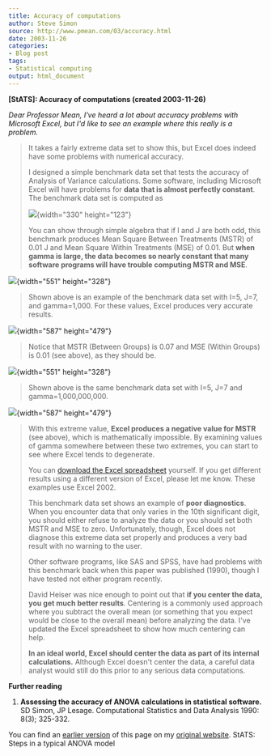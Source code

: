 ```yaml
---
title: Accuracy of computations
author: Steve Simon
source: http://www.pmean.com/03/accuracy.html
date: 2003-11-26
categories:
- Blog post
tags:
- Statistical computing
output: html_document
---
```

****[StATS]:** Accuracy of computations (created
2003-11-26)**

*Dear Professor Mean,* *I\'ve heard a lot about accuracy problems with
Microsoft Excel, but I\'d like to see an example where this really is a
problem.*

> It takes a fairly extreme data set to show this, but Excel does indeed
> have some problems with numerical accuracy.
>
> I designed a simple benchmark data set that tests the accuracy of
> Analysis of Variance calculations. Some software, including Microsoft
> Excel will have problems for **data that is almost perfectly
> constant**. The benchmark data set is computed as
>
> ![](images/accuracy1.gif){width="330" height="123"}
>
> You can show through simple algebra that if I and J are both odd, this
> benchmark produces Mean Square Between Treatments (MSTR) of 0.01 J and
> Mean Square Within Treatments (MSE) of 0.01. But **when gamma is
> large, the data becomes so nearly constant that many software programs
> will have trouble computing MSTR and MSE**.

![](images/accuracy2.gif){width="551" height="328"}

> Shown above is an example of the benchmark data set with I=5, J=7, and
> gamma=1,000. For these values, Excel produces very accurate results.

![](images/accuracy4.gif){width="587" height="479"}

> Notice that MSTR (Between Groups) is 0.07 and MSE (Within Groups) is
> 0.01 (see above), as they should be.

![](images/accuracy3.gif){width="551" height="328"}

> Shown above is the same benchmark data set with I=5, J=7 and
> gamma=1,000,000,000.

![](images/accuracy5.gif){width="587" height="479"}

> With this extreme value, **Excel produces a negative value for MSTR**
> (see above), which is mathematically impossible. By examining values
> of gamma somewhere between these two extremes, you can start to see
> where Excel tends to degenerate.
>
> You can [download the Excel spreadsheet](images/anova%20benchmark.xls)
> yourself. If you get different results using a different version of
> Excel, please let me know. These examples use Excel 2002.
>
> This benchmark data set shows an example of **poor diagnostics**. When
> you encounter data that only varies in the 10th significant digit, you
> should either refuse to analyze the data or you should set both MSTR
> and MSE to zero. Unfortunately, though, Excel does not diagnose this
> extreme data set properly and produces a very bad result with no
> warning to the user.
>
> Other software programs, like SAS and SPSS, have had problems with
> this benchmark back when this paper was published (1990), though I
> have tested not either program recently.
>
> David Heiser was nice enough to point out that **if you center the
> data, you get much better results**. Centering is a commonly used
> approach where you subtract the overall mean (or something that you
> expect would be close to the overall mean) before analyzing the data.
> I\'ve updated the Excel spreadsheet to show how much centering can
> help.
>
> **In an ideal world, Excel should center the data as part of its
> internal calculations.** Although Excel doesn\'t center the data, a
> careful data analyst would still do this prior to any serious data
> computations.

**Further reading**

1.  **Assessing the accuracy of ANOVA calculations in statistical
    software.** SD Simon, JP Lesage. Computational Statistics and Data
    Analysis 1990: 8(3); 325-332.

You can find an [earlier version](http://www.pmean.com/03/accuracy.html) of this page on my [original website](http://www.pmean.com/original_site.html). StATS: Steps in a typical ANOVA model
